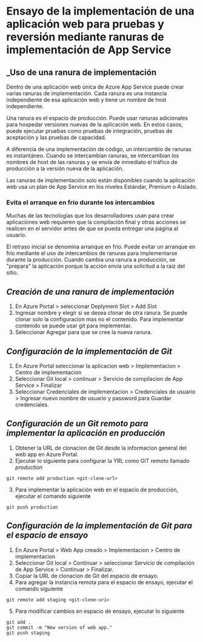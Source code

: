 # Ensayo de la implementación de una aplicación web para pruebas y reversión mediante ranuras de implementación de App Service

## _Uso de una ranura de implementación
Dentro de una aplicación web única de Azure App Service puede crear varias ranuras de implementación. Cada ranura es una instancia independiente de esa aplicación web y tiene un nombre de host independiente.

Una ranura es el espacio de producción. Puede usar ranuras adicionales para hospedar versiones nuevas de la aplicación web. En estos casos, puede ejecutar pruebas como pruebas de integración, pruebas de aceptación y las pruebas de capacidad.

A diferencia de una implementación de código, un intercambio de ranuras es instantáneo. Cuando se intercambian ranuras, se intercambian los nombres de host de las ranuras y se envía de inmediato el tráfico de producción a la versión nueva de la aplicación. 

Las ranuras de implementación solo están disponibles cuando la aplicación web usa un plan de App Service en los niveles Estándar, Premium o Aislado. 

### Evita el arranque en frío durante los intercambios
Muchas de las tecnologías que los desarrolladores usan para crear aplicaciones web requieren que la compilación final y otras acciones se realicen en el servidor antes de que se pueda entregar una página al usuario. 

El retraso inicial se denomina arranque en frío. Puede evitar un arranque en frío mediante el uso de intercambios de ranuras para implementarse durante la producción. Cuando cambia una ranura a producción, se "prepara" la aplicación porque la acción envía una solicitud a la raíz del sitio. 

## _Creación de una ranura de implementación_
1. En Azure Portal > seleccionar Deplyment Slot > Add Slot
2. Ingresar nombre y elegir si se desea clonar de otra ranura. Se puede clonar solo la configuracion mas no el contenido. Para implementar contenido se puede usar git para implementar.
3. Seleccionar Agregar para que se cree la nueva ranura.

## _Configuración de la implementación de Git_
1. En Azure Portal seleccionar la aplicacion web > Implementacion > Centro de implementacion
2. Seleccionar Git local > continuar > Servicio de compilacion de App Service > Finalizar
3. Seleccionar Credenciales de implementacion > Credenciales de usuario > Ingresar nuevo nombre de usuario y password para Guardar credenciales.

## _Configuración de un Git remoto para implementar la aplicación en producción_
1. Obtener la URL de clonacion de Git desde la informacion general del web app en Azure Portal.
2. Ejecutar lo siguiente para configurar la YRL como GIT remoto llamado _production_
```
git remote add production <git-clone-url>
```
3. Para implementar la aplicación web en el espacio de producción, ejecutar el comando siguiente
```
git push production
```

## _Configuración de la implementación de Git para el espacio de ensayo_
1. En Azure Portal > Web App creado >  Implementacion > Centro de implementacion
2. Seleccionar Git local > Continuar > seleccionar Servicio de compilación de App Service > Continuar > Finalizar. 
3. Copiar la URL de clonacion de Git del espacio de ensayo. 
4. Para agregar la instancia remota para el espacio de ensayo, ejecutar el comando siguiente
```
git remote add staging <git-clone-uri>
```
5. Para modificar cambios en espacio de ensayo, ejecutar lo siguiente
```
git add .
git commit -m "New version of web app."
git push staging
```